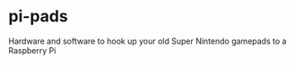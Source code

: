 pi-pads
=======

Hardware and software to hook up your old Super Nintendo gamepads to a Raspberry Pi